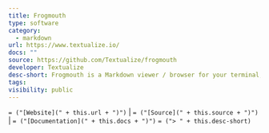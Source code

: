```yaml
---
title: Frogmouth
type: software
category:
  - markdown
url: https://www.textualize.io/
docs: ""
source: https://github.com/Textualize/frogmouth
developer: Textualize
desc-short: Frogmouth is a Markdown viewer / browser for your terminal, built with [[Textual]].
tags: 
visibility: public
---
```

`= ("[Website](" + this.url + ")")` |  `= ("[Source](" + this.source + ")")` | `= ("[Documentation](" + this.docs + ")")`
`= ("> " + this.desc-short)`
